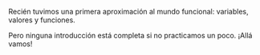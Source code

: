 Recién tuvimos una primera aproximación al mundo funcional: variables, valores y funciones. 

Pero ninguna introducción está completa si no practicamos un poco. ¡Allá vamos!
